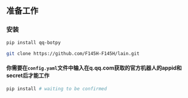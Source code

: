 ## 准备工作

### 安装
```bash
pip install qq-botpy
```

```bash
git clone https://github.com/F145H-F145H/lain.git
```

#### 你需要在`config.yaml`文件中输入在q.qq.com获取的官方机器人的appid和secret后才能工作
```bash
pip install # waiting to be confirmed
```
